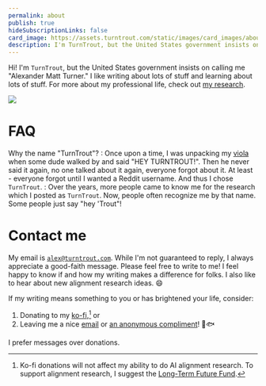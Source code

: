 ```yaml
---
permalink: about
publish: true
hideSubscriptionLinks: false
card_image: https://assets.turntrout.com/static/images/card_images/about-me.png
description: I'm TurnTrout, but the United States government insists on calling me "Alexander Matt Turner." I like writing about lots of stuff and learning about lots of stuff.
---
```


Hi! I'm `TurnTrout`, but the United States government insists on calling me "Alexander Matt Turner." I like writing about lots of stuff and learning about lots of stuff. For more about my professional life, check out [my research](/research).

![](https://assets.turntrout.com/static/images/posts/about-me.avif)

# FAQ

Why the name "TurnTrout"?
: Once upon a time, I was unpacking my [viola](https://en.wikipedia.org/wiki/Viola) when some dude walked by and said "HEY TURNTROUT!". Then he never said it again, no one talked about it again, everyone forgot about it. At least - everyone forgot until I wanted a Reddit username. And thus I chose `TurnTrout`.
: Over the years, more people came to know me for the research which I posted as `TurnTrout`. Now, people often recognize me by that name. Some people just say "hey 'Trout"!

# Contact me

My email is [`alex@turntrout.com`](mailto:alex@turntrout.com). While I'm not guaranteed to reply, I always appreciate a good-faith message. Please feel free to write to me! I feel happy to know if and how my writing makes a difference for folks. I also like to hear about new alignment research ideas. 😄

If my writing means something to you or has brightened your life, consider:

1. Donating to my [ko-fi](https://ko-fi.com/turntrout),[^donate] or
2. Leaving me a nice [email](mailto:alex@turntrout.com) or [an anonymous compliment](https://forms.gle/994g9S2nGT1vy9zK8)! 💙🐟

I prefer messages over donations.

[^donate]: Ko-fi donations will not affect my ability to do AI alignment research. To support alignment research, I suggest the [Long-Term Future Fund](https://www.givingwhatwecan.org/charities/long-term-future-fund).
